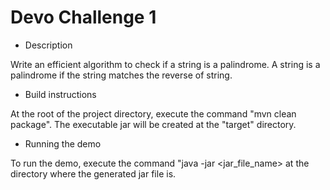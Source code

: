 # Devo Challenge 1

* Description

Write an efficient algorithm to check if a string is a palindrome. A string is a palindrome if the string
matches the reverse of string.

* Build instructions

At the root of the project directory, execute the command "mvn clean package". The executable jar will be
created at the "target" directory.

* Running the demo

To run the demo, execute the command "java -jar <jar_file_name> at the directory where the generated jar
file is.